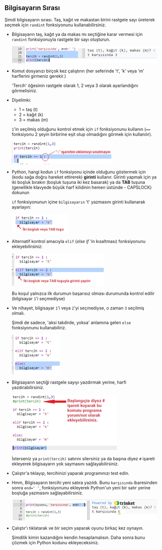 ## Bilgisayarın Sırası

Şimdi bilgisayarın sırası. Taş, kağıt ve makastan birini rastgele sayı üreterek seçmek için `randint` fonksiyonunu kullanabilirsiniz.

+ Bilgisayarın taş, kağıt ya da makas mı seçtiğine karar vermesi için `randint` fonksiyonuyla rastgele bir sayı oluşturun.
    
    ![ekran görüntüsü](images/rps-randint.png)

+ Komut dosyanızı birçok kez çalıştırın (her seferinde 't', 'k' veya 'm' harflerini girmeniz gerekir.)
    
    'Tercih' öğesinin rastgele olarak 1, 2 veya 3 olarak ayarlandığını görmelisiniz.

+ Diyelimki:
    
    + 1 = taş (t)
    + 2 = kağıt (k)
    + 3 = makas (m)
    
    `1`'in seçilmiş olduğunu kontrol etmek için `if` fonksiyonunu kullanın (`==` fonksiyonu 2 şeyin birbirine eşit olup olmadığını görmek için kullanılır).
    
    ![ekran görüntüsü](images/rps-if-1.png)

+ Python, hangi kodun `if` fonksiyonu içinde olduğunu göstermek için (kodu sağa doğru hareket ettirerek) **girinti** kullanır. Girinti yapmak için ya iki boşluk bırakın (boşluk tuşuna iki kez basarak) ya da **TAB** tuşuna (genellikle klavyede büyük harf kilidinin hemen üstünde - CAPSLOCK) dokunun
    
    `if` fonksiyonunun içine `bilgisayarın` 't' yazmasını girinti kullanarak ayarlayın:
    
    ![ekran görüntüsü](images/rps-indent.png)

+ Alternatif kontrol amacıyla `elif` (*else if* 'in kısaltması) fonksiyonunu ekleyebilirsiniz:
    
    ![ekran görüntüsü](images/rps-elif-2.png)
    
    Bu koşul yalnızca ilk durumun başarısız olması durumunda kontrol edilir (bilgisayar `1`'i seçmediyse)

+ Ve nihayet, bilgisayar `1`'i veya `2`'yi seçmediyse, o zaman `3` seçilmiş olmalı.
    
    Şimdi de sadece, 'aksi takdirde, yoksa' anlamına gelen `else` fonksiyonunu kullanabiliriz.
    
    ![ekran görüntüsü](images/rps-else-3.png)

+ Bilgisayarın seçtiği rastgele sayıyı yazdırmak yerine, harfi yazdırabilirsiniz.
    
    ![ekran görüntüsü](images/rps-print-computer.png)
    
    İsterseniz ya `print(tercih)` satırını silersiniz ya da başına diyez `#` işareti ekleyerek bilgisayarın yok saymasını sağlayabilirsiniz.

+ Çalıştır'a tıklayıp, tercihinizi yaparak programınızı test edin.

+ Hmm, Bilgisayarın tercihi yeni satıra yazıldı. Bunu `karşısında` ibaresinden sonra `end=' '`, fonksiyonunu ekleyerek Python'un yeni bir satır yerine boşluğa yazmasını sağlayabilirsiniz.
    
    ![ekran görüntüsü](images/rps-same-line.png)

+ Çalıştır'ı tıklatarak ve bir seçim yaparak oyunu birkaç kez oynayın.
    
    Şimdilik kimin kazandığını kendin hesaplamalısın. Daha sonra bunu çözmek için Python kodunu ekleyeceksiniz.